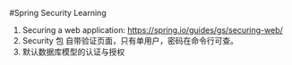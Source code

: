 #Spring Security Learning
1. Securing a web application: https://spring.io/guides/gs/securing-web/
2. Security 包 自带验证页面，只有单用户，密码在命令行可查。
3. 默认数据库模型的认证与授权

